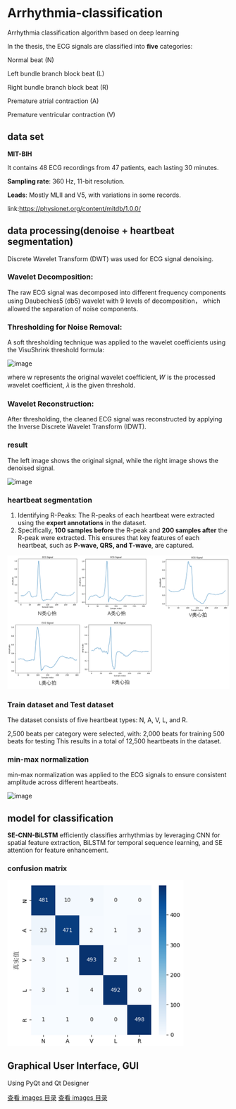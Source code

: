# Arrhythmia-classification
Arrhythmia classification algorithm based on deep learning

In the thesis, the ECG signals are classified into **five** categories:

Normal beat (N)

Left bundle branch block beat (L)

Right bundle branch block beat (R)

Premature atrial contraction (A)

Premature ventricular contraction (V)
## data set
**MIT-BIH**

It contains 48 ECG recordings from 47 patients, each lasting 30 minutes.

**Sampling rate**: 360 Hz, 11-bit resolution.

**Leads**: Mostly MLII and V5, with variations in some records.

link:https://physionet.org/content/mitdb/1.0.0/
## data processing(denoise + heartbeat segmentation)
Discrete Wavelet Transform (DWT) was used for ECG signal denoising.

### Wavelet Decomposition:

The raw ECG signal was decomposed into different frequency components using Daubechies5 (db5) wavelet with 9 levels of decomposition， which allowed the separation of noise components.

### Thresholding for Noise Removal:

A soft thresholding technique was applied to the wavelet coefficients using the VisuShrink threshold formula:

![image](https://github.com/user-attachments/assets/44af57eb-17f0-4275-8c78-7a9a42146c0d)

where w represents the original wavelet coefficient, 𝑊 is the processed wavelet coefficient, 𝜆 is the given threshold.

### Wavelet Reconstruction:

After thresholding, the cleaned ECG signal was reconstructed by applying the Inverse Discrete Wavelet Transform (IDWT).

### result

The left image shows the original signal, while the right image shows the denoised signal.

![image](https://github.com/user-attachments/assets/a553d0a2-ed35-4437-94a6-f7e1c649c705)

### heartbeat segmentation

1. Identifying R-Peaks:
   The R-peaks of each heartbeat were extracted using the **expert annotations** in the dataset.
2. Specifically, **100 samples before** the R-peak and **200 samples after** the R-peak were extracted.
This ensures that key features of each heartbeat, such as **P-wave, QRS, and T-wave**, are captured.

<img src="single heartbeat.png" alt="singel heartbeat" width="600">

### Train dataset and Test dataset

The dataset consists of five heartbeat types: N, A, V, L, and R.

2,500 beats per category were selected, with:
2,000 beats for training
500 beats for testing
This results in a total of 12,500 heartbeats in the dataset.

### min-max normalization

min-max normalization was applied to the ECG signals to ensure consistent amplitude across different heartbeats.

![image](https://github.com/user-attachments/assets/f18725ac-c016-4894-9bac-6020977ce400 )

## model for classification
**SE-CNN-BiLSTM** efficiently classifies arrhythmias by leveraging CNN for spatial feature extraction, BiLSTM for temporal sequence learning, and SE attention for feature enhancement.

### confusion matrix
<img src="matrix.png" alt="confusion matrix" width="400">

## Graphical User Interface, GUI
Using PyQt and Qt Designer

[查看 images 目录](PyQt-interactive-interface/)
[查看 images 目录](images/)
